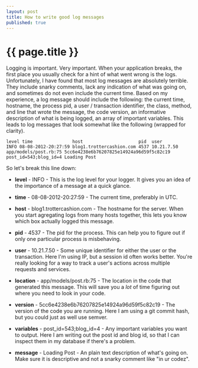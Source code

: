 ```yaml
---
layout: post
title: How to write good log messages
published: true
---
```


# {{ page.title }}

Logging is important. Very important. When your application breaks, the first
place you usually check for a hint of what went wrong is the logs.
Unfortunately, I have found that most log messages are absolutely terrible.
They include snarky comments, lack any indication of what was going on, and
sometimes do not even include the current time. Based on my experience, a log
message should include the following: the current time, hostname, the process
pid, a user / transaction identifier, the class, method, and line that wrote
the message, the code version, an informative description of what is
being logged, an array of important variables. This leads to log messages that
look somewhat like the following (wrapped for clarity).

    level time               host                     pid  user
    INFO 08-08-2012-20:27:59 blog1.trottercashion.com 4537 10.21.7.50 app/models/post.rb:75 5cc6e4238e6b76207825e14924a96d59f5c82c19 post_id=543;blog_id=4 Loading Post

So let's break this line down:

+ **level** - INFO - This is the log level for your logger. It gives you an idea
  of the importance of a message at a quick glance.

+ **time** - 08-08-2012-20:27:59 - The current time, preferably in UTC.

+ **host** - blog1.trottercashion.com - The hostname for the server. When you
  start agregating logs from many hosts together, this lets you know which box
  actually logged this message.

+ **pid** - 4537 - The pid for the process. This can help you to figure out if
  only one particular process is misbehaving.

+ **user** - 10.21.7.50 - Some unique identifier for either the user or the
  transaction. Here I'm using IP, but a session id often works better. You're
  really looking for a way to track a user's actions across multiple requests
  and services.

+ **location** - app/models/post.rb:75 - The location in the code that generated
  this message. This will save you a _lot_ of time figuring out where you need
  to look in your code.

+ **version** - 5cc6e4238e6b76207825e14924a96d59f5c82c19 - The version of the code
  you are running. Here I am using a git commit hash, but you could just as
  well use semver.

+ **variables** - post_id=543;blog_id=4 - Any important variables you want to
  output. Here I am writing out the post id and blog id, so that I can inspect
  them in my database if there's a problem.

+ **message** - Loading Post - An plain text description of what's going on. Make
  sure it is descriptive and not a snarky comment like "in ur codez".
